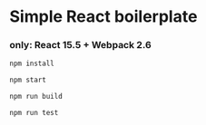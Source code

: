 # Simple React boilerplate

### only: React 15.5 + Webpack 2.6 

```bash
npm install

npm start

npm run build

npm run test
```